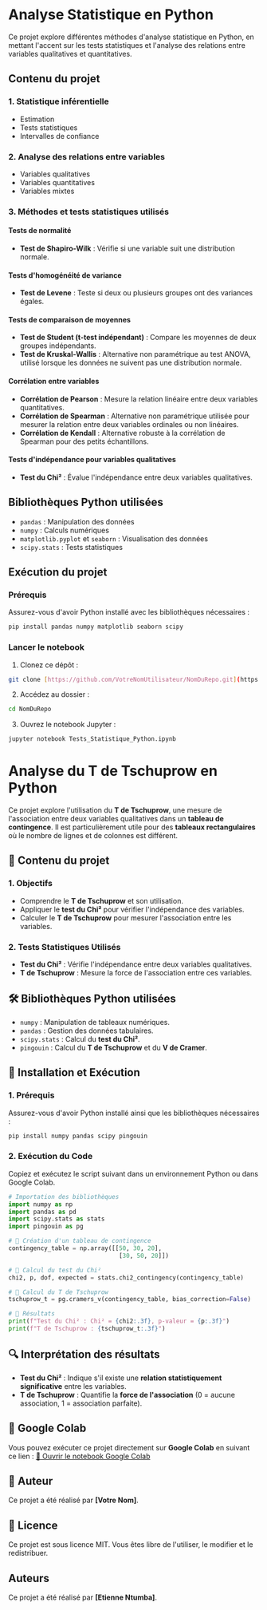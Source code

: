 # Analyse Statistique en Python

Ce projet explore différentes méthodes d'analyse statistique en Python, en mettant l'accent sur les tests statistiques et l'analyse des relations entre variables qualitatives et quantitatives.

## Contenu du projet

### 1. Statistique inférentielle
- Estimation
- Tests statistiques
- Intervalles de confiance

### 2. Analyse des relations entre variables
- Variables qualitatives
- Variables quantitatives
- Variables mixtes

### 3. Méthodes et tests statistiques utilisés

#### **Tests de normalité**
- **Test de Shapiro-Wilk** : Vérifie si une variable suit une distribution normale.

#### **Tests d'homogénéité de variance**
- **Test de Levene** : Teste si deux ou plusieurs groupes ont des variances égales.

#### **Tests de comparaison de moyennes**
- **Test de Student (t-test indépendant)** : Compare les moyennes de deux groupes indépendants.
- **Test de Kruskal-Wallis** : Alternative non paramétrique au test ANOVA, utilisé lorsque les données ne suivent pas une distribution normale.

#### **Corrélation entre variables**
- **Corrélation de Pearson** : Mesure la relation linéaire entre deux variables quantitatives.
- **Corrélation de Spearman** : Alternative non paramétrique utilisée pour mesurer la relation entre deux variables ordinales ou non linéaires.
- **Corrélation de Kendall** : Alternative robuste à la corrélation de Spearman pour des petits échantillons.

#### **Tests d'indépendance pour variables qualitatives**
- **Test du Chi²** : Évalue l'indépendance entre deux variables qualitatives.

## Bibliothèques Python utilisées
- `pandas` : Manipulation des données
- `numpy` : Calculs numériques
- `matplotlib.pyplot` et `seaborn` : Visualisation des données
- `scipy.stats` : Tests statistiques

## Exécution du projet
### Prérequis
Assurez-vous d'avoir Python installé avec les bibliothèques nécessaires :
```bash
pip install pandas numpy matplotlib seaborn scipy
```

### Lancer le notebook
1. Clonez ce dépôt :
```bash
git clone [https://github.com/VotreNomUtilisateur/NomDuRepo.git](https://github.com/EtienneNtumba/TestStatistique.git)
```
2. Accédez au dossier :
```bash
cd NomDuRepo
```
3. Ouvrez le notebook Jupyter :
```bash
jupyter notebook Tests_Statistique_Python.ipynb
```

# Analyse du T de Tschuprow en Python

Ce projet explore l'utilisation du **T de Tschuprow**, une mesure de l'association entre deux variables qualitatives dans un **tableau de contingence**. Il est particulièrement utile pour des **tableaux rectangulaires** où le nombre de lignes et de colonnes est différent.

## 📌 Contenu du projet

### 1. Objectifs
- Comprendre le **T de Tschuprow** et son utilisation.
- Appliquer le **test du Chi²** pour vérifier l'indépendance des variables.
- Calculer le **T de Tschuprow** pour mesurer l'association entre les variables.

### 2. Tests Statistiques Utilisés
- **Test du Chi²** : Vérifie l'indépendance entre deux variables qualitatives.
- **T de Tschuprow** : Mesure la force de l'association entre ces variables.

## 🛠 Bibliothèques Python utilisées
- `numpy` : Manipulation de tableaux numériques.
- `pandas` : Gestion des données tabulaires.
- `scipy.stats` : Calcul du **test du Chi²**.
- `pingouin` : Calcul du **T de Tschuprow** et du **V de Cramer**.

## 🚀 Installation et Exécution

### 1. Prérequis
Assurez-vous d'avoir Python installé ainsi que les bibliothèques nécessaires :
```bash
pip install numpy pandas scipy pingouin
```

### 2. Exécution du Code
Copiez et exécutez le script suivant dans un environnement Python ou dans Google Colab.

```python
# Importation des bibliothèques
import numpy as np
import pandas as pd
import scipy.stats as stats
import pingouin as pg

# 📌 Création d'un tableau de contingence
contingency_table = np.array([[50, 30, 20],
                               [30, 50, 20]])

# 📌 Calcul du test du Chi²
chi2, p, dof, expected = stats.chi2_contingency(contingency_table)

# 📌 Calcul du T de Tschuprow
tschuprow_t = pg.cramers_v(contingency_table, bias_correction=False)  

# 📌 Résultats
print(f"Test du Chi² : Chi² = {chi2:.3f}, p-valeur = {p:.3f}")
print(f"T de Tschuprow : {tschuprow_t:.3f}")
```

## 🔍 Interprétation des résultats
- **Test du Chi²** : Indique s'il existe une **relation statistiquement significative** entre les variables.
- **T de Tschuprow** : Quantifie la **force de l'association** (0 = aucune association, 1 = association parfaite).

## 📂 Google Colab
Vous pouvez exécuter ce projet directement sur **Google Colab** en suivant ce lien :
[🔗 Ouvrir le notebook Google Colab](https://colab.research.google.com/drive/1-YOUR-NOTEBOOK-ID-HERE)

## 👤 Auteur
Ce projet a été réalisé par **[Votre Nom]**.

## 📜 Licence
Ce projet est sous licence MIT. Vous êtes libre de l'utiliser, le modifier et le redistribuer.






## Auteurs
Ce projet a été réalisé par **[Etienne Ntumba]**.

